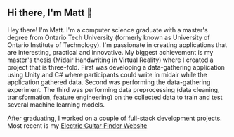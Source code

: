 ## Hi there, I'm Matt 👋

Hey there! I'm Matt. I'm a computer science graduate with a master's degree from Ontario Tech University (formerly known as University of Ontario Institute of Technology). I'm passionate in creating applications that are interesting, practical and innovative. My biggest achievement is my master's thesis (Midair Handwriting in Virtual Reality) where I created a project that is three-fold. First was developing a data-gathering application using Unity and C\# where participants could write in midair while the application gathered data. Second was performing the data-gathering experiment. The third was performing data preprocessing (data cleaning, transformation, feature engineering) on the collected data to train and test several machine learning models. 

After graduating, I worked on a couple of full-stack development projects. Most recent is my [Electric Guitar Finder Website](https://github.com/kermattc/electric-guitar-backend)

<!--
**kermattc/kermattc** is a ✨ _special_ ✨ repository because its `README.md` (this file) appears on your GitHub profile.

Here are some ideas to get you started:

- 🔭 I’m currently working on ...
- 🌱 I’m currently learning ...
- 👯 I’m looking to collaborate on ...
- 🤔 I’m looking for help with ...
- 💬 Ask me about ...
- 📫 How to reach me: ...
- 😄 Pronouns: ...
- ⚡ Fun fact: ...
-->
